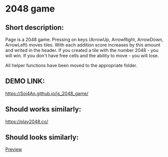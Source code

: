 # 2048 game

## Short description:
Page is a 2048 game.
Pressing on keys (ArrowUp, ArrowRight, ArrowDown, ArrowLeft) moves tiles.
With each addition score increases by this amount and writed in the header.
If you created a tile with the number 2048 - you will win.
If you don't have free cells and the ability to move - you will lose.

All helper functions have been moved to the appropriate folder.

## DEMO LINK:
https://Soi4An.github.io/js_2048_game/

## Should works similarly:
https://play2048.co/

## Should looks similarly:
[Preview](./src/images/reference.png)
